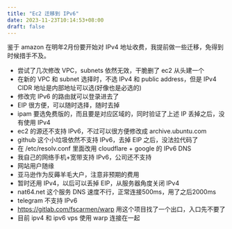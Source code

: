 ```yaml
---
title: "Ec2 迁移到 IPv6"
date: 2023-11-23T10:14:53+08:00
draft: false
---
```


鉴于 amazon 在明年2月份要开始对 IPv4 地址收费，我提前做一些迁移，免得到时候措手不及。

- 尝试了几次修改 VPC，subnets 依然无效，干脆删了 ec2 从头建一个
- 在新的 VPC 和 subnet 选择时，不选 IPv4 和 public address，但是 IPv4 CIDR 地址是内部地址可以选(好像也是必选的)
- 修改完 IPv6 的路由就可以登录进去了
- EIP 很方便，可以随时选择，随时去掉
- ipam 要选免费版的，而且要是对应区域的，同时验证了上述 IP 丢掉之后，没有使用 IPv4
- ec2 的源还不支持 IPv6，不过可以很方便修改成 archive.ubuntu.com
- github 这个小垃圾依然不支持 IPv6，去掉 EIP 之后，没法拉代码了
- 在 /etc/resolv.conf 里面改用 cloudflare + google 的 IPv6 DNS
- 我自己的网络手机+宽带支持 IPv6，公司还不支持
- 网站用户随缘
- 亚马逊作为反薅羊毛大户，注意非预期的费用
- 暂时还用 IPv4，以后可以丢掉 EIP，从服务器角度关闭 IPv4
- nat64.net 这个服务 DNS 速度不行，正常连接500ms，用了之后2000ms
- telegram 不支持 IPv6
- https://gitlab.com/fscarmen/warp 用这个项目找了一个出口，入口先不要了
- 目前 ipv4 和 ipv6 vps 使用 warp 连接在一起
